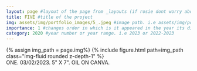 ```yaml
---
layout: page #layout of the page from _layouts (if rosie dont worry about this)
title: FIVE #title of the project
img: assets/img/portfolio_images/5_.jpeg #image path. i.e assets/img/portfolio_images/1_.jpg
importance: 1 #changes order in which is it appeared in the year its displayed in
category: 2020 #year number or year range. i.e 2023 or 2022-2023
---
```


<div class="row">
    <div class="col-sm mt-3 mt-md-0">
        {% assign img_path = page.img%}
        {% include figure.html path=img_path  class="img-fluid rounded z-depth-1" %}
    </div>
</div>
<div class="caption">
    ONE. 03/02/2023. 5" X 7". OIL ON CANVA. 
</div>
